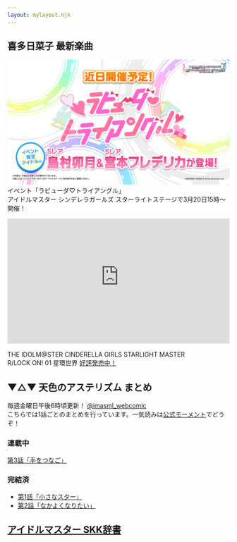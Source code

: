 ```yaml
---
layout: mylayout.njk
---
```


## 喜多日菜子 最新楽曲

![](/img/FN-EMuRagAINM3L.jpg)  
イベント「ラビューダ♡トライアングル」  
アイドルマスター シンデレラガールズ スターライトステージで3月20日15時〜開催！

<div style="width: 100%; aspect-ratio: 16/9;">
    <!-- YouTube iframeのwidthとheightを100%に -->
    <iframe width="100%" height="100%" src="https://www.youtube-nocookie.com/embed/sF2-s658jik" title="YouTube video player" frameborder="0" allow="accelerometer; autoplay; clipboard-write; encrypted-media; gyroscope; picture-in-picture" allowfullscreen></iframe>
</div>

THE IDOLM@STER CINDERELLA GIRLS STARLIGHT MASTER  
R/LOCK ON! 01 星環世界 [好評発売中！](https://lnk.to/RLOCKON-01-CD)

## ▼△▼ 天色のアステリズム まとめ

毎週金曜日午後6時頃更新！ [@imasml_webcomic](https://twitter.com/imasml_webcomic)  
こちらでは1話ごとのまとめを行っています。一気読みは[公式モーメント](https://twitter.com/i/events/1499683713688375297)でどうぞ！
### 連載中

[第3話「手をつなご」](https://twitter.com/i/events/1504780149031849990)

### 完結済

* [第1話「小さなスター」](https://twitter.com/i/events/1497237940854226944)
* [第2話「なかよくなりたい」](https://twitter.com/i/events/1497238891728089092)

## [アイドルマスター SKK辞書](https://github.com/project-brightblue/skk-dict-imas)
